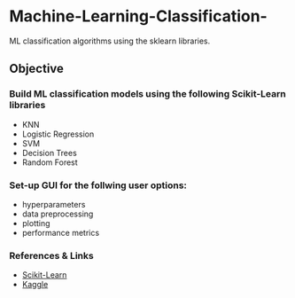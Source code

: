 # Machine-Learning-Classification-
ML classification algorithms using the sklearn libraries. 
## Objective
### Build ML classification models using the following Scikit-Learn libraries
- KNN
- Logistic Regression
- SVM
- Decision Trees
- Random Forest

### Set-up GUI for the follwing user options:
- hyperparameters
- data preprocessing
- plotting
- performance metrics

### References & Links

- [Scikit-Learn](https://scikit-learn.org)
- [Kaggle](https://www.kaggle.com/)
